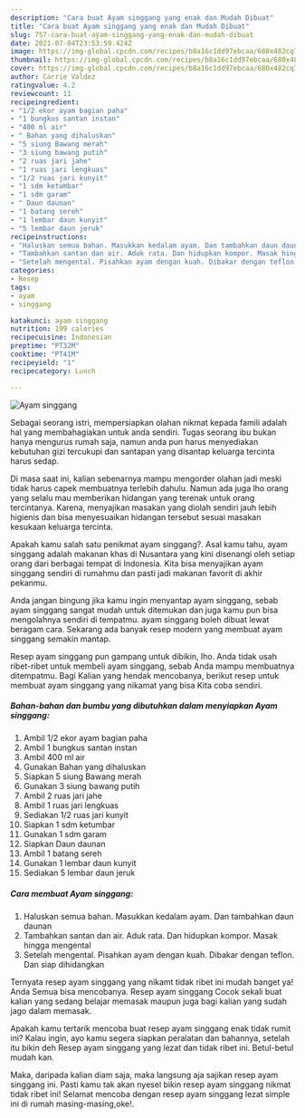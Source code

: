 ```yaml
---
description: "Cara buat Ayam singgang yang enak dan Mudah Dibuat"
title: "Cara buat Ayam singgang yang enak dan Mudah Dibuat"
slug: 757-cara-buat-ayam-singgang-yang-enak-dan-mudah-dibuat
date: 2021-07-04T23:53:59.424Z
image: https://img-global.cpcdn.com/recipes/b8a16c1dd97ebcaa/680x482cq70/ayam-singgang-foto-resep-utama.jpg
thumbnail: https://img-global.cpcdn.com/recipes/b8a16c1dd97ebcaa/680x482cq70/ayam-singgang-foto-resep-utama.jpg
cover: https://img-global.cpcdn.com/recipes/b8a16c1dd97ebcaa/680x482cq70/ayam-singgang-foto-resep-utama.jpg
author: Carrie Valdez
ratingvalue: 4.2
reviewcount: 11
recipeingredient:
- "1/2 ekor ayam bagian paha"
- "1 bungkus santan instan"
- "400 ml air"
- " Bahan yang dihaluskan"
- "5 siung Bawang merah"
- "3 siung bawang putih"
- "2 ruas jari jahe"
- "1 ruas jari lengkuas"
- "1/2 ruas jari kunyit"
- "1 sdm ketumbar"
- "1 sdm garam"
- " Daun daunan"
- "1 batang sereh"
- "1 lembar daun kunyit"
- "5 lembar daun jeruk"
recipeinstructions:
- "Haluskan semua bahan. Masukkan kedalam ayam. Dan tambahkan daun daunan"
- "Tambahkan santan dan air. Aduk rata. Dan hidupkan kompor. Masak hingga mengental"
- "Setelah mengental. Pisahkan ayam dengan kuah. Dibakar dengan teflon. Dan siap dihidangkan"
categories:
- Resep
tags:
- ayam
- singgang

katakunci: ayam singgang 
nutrition: 199 calories
recipecuisine: Indonesian
preptime: "PT32M"
cooktime: "PT41M"
recipeyield: "1"
recipecategory: Lunch

---
```



![Ayam singgang](https://img-global.cpcdn.com/recipes/b8a16c1dd97ebcaa/680x482cq70/ayam-singgang-foto-resep-utama.jpg)

Sebagai seorang istri, mempersiapkan olahan nikmat kepada famili adalah hal yang membahagiakan untuk anda sendiri. Tugas seorang ibu bukan hanya mengurus rumah saja, namun anda pun harus menyediakan kebutuhan gizi tercukupi dan santapan yang disantap keluarga tercinta harus sedap.

Di masa  saat ini, kalian sebenarnya mampu mengorder olahan jadi meski tidak harus capek membuatnya terlebih dahulu. Namun ada juga lho orang yang selalu mau memberikan hidangan yang terenak untuk orang tercintanya. Karena, menyajikan masakan yang diolah sendiri jauh lebih higienis dan bisa menyesuaikan hidangan tersebut sesuai masakan kesukaan keluarga tercinta. 



Apakah kamu salah satu penikmat ayam singgang?. Asal kamu tahu, ayam singgang adalah makanan khas di Nusantara yang kini disenangi oleh setiap orang dari berbagai tempat di Indonesia. Kita bisa menyajikan ayam singgang sendiri di rumahmu dan pasti jadi makanan favorit di akhir pekanmu.

Anda jangan bingung jika kamu ingin menyantap ayam singgang, sebab ayam singgang sangat mudah untuk ditemukan dan juga kamu pun bisa mengolahnya sendiri di tempatmu. ayam singgang boleh dibuat lewat beragam cara. Sekarang ada banyak resep modern yang membuat ayam singgang semakin mantap.

Resep ayam singgang pun gampang untuk dibikin, lho. Anda tidak usah ribet-ribet untuk membeli ayam singgang, sebab Anda mampu membuatnya ditempatmu. Bagi Kalian yang hendak mencobanya, berikut resep untuk membuat ayam singgang yang nikamat yang bisa Kita coba sendiri.

<!--inarticleads1-->

##### Bahan-bahan dan bumbu yang dibutuhkan dalam menyiapkan Ayam singgang:

1. Ambil 1/2 ekor ayam bagian paha
1. Ambil 1 bungkus santan instan
1. Ambil 400 ml air
1. Gunakan  Bahan yang dihaluskan
1. Siapkan 5 siung Bawang merah
1. Gunakan 3 siung bawang putih
1. Ambil 2 ruas jari jahe
1. Ambil 1 ruas jari lengkuas
1. Sediakan 1/2 ruas jari kunyit
1. Siapkan 1 sdm ketumbar
1. Gunakan 1 sdm garam
1. Siapkan  Daun daunan
1. Ambil 1 batang sereh
1. Gunakan 1 lembar daun kunyit
1. Sediakan 5 lembar daun jeruk




<!--inarticleads2-->

##### Cara membuat Ayam singgang:

1. Haluskan semua bahan. Masukkan kedalam ayam. Dan tambahkan daun daunan
1. Tambahkan santan dan air. Aduk rata. Dan hidupkan kompor. Masak hingga mengental
1. Setelah mengental. Pisahkan ayam dengan kuah. Dibakar dengan teflon. Dan siap dihidangkan




Ternyata resep ayam singgang yang nikamt tidak ribet ini mudah banget ya! Anda Semua bisa mencobanya. Resep ayam singgang Cocok sekali buat kalian yang sedang belajar memasak maupun juga bagi kalian yang sudah jago dalam memasak.

Apakah kamu tertarik mencoba buat resep ayam singgang enak tidak rumit ini? Kalau ingin, ayo kamu segera siapkan peralatan dan bahannya, setelah itu bikin deh Resep ayam singgang yang lezat dan tidak ribet ini. Betul-betul mudah kan. 

Maka, daripada kalian diam saja, maka langsung aja sajikan resep ayam singgang ini. Pasti kamu tak akan nyesel bikin resep ayam singgang nikmat tidak ribet ini! Selamat mencoba dengan resep ayam singgang lezat simple ini di rumah masing-masing,oke!.

